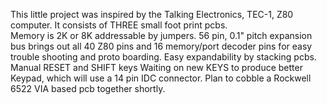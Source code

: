 This little project was inspired by the Talking Electronics, TEC-1, Z80 computer. 
It consists of THREE small foot print pcbs.  
Memory is 2K or 8K addressable by jumpers.
56 pin, 0.1" pitch expansion bus brings out all 40 Z80 pins and 16 memory/port decoder pins for easy trouble shooting and proto boarding.
Easy expandability by stacking pcbs.
Manual RESET and SHIFT keys
Waiting on new KEYS to produce better Keypad, which will use a 14 pin IDC connector.
Plan to cobble a Rockwell 6522 VIA based pcb together shortly.
